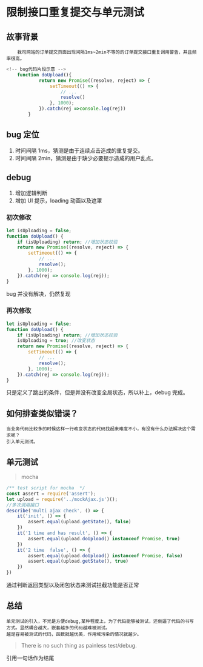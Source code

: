 # 限制接口重复提交与单元测试

## 故事背景

        我司网站的订单提交页面出现间隔1ms~2min不等的的订单提交接口重复调用警告，并且频率很高。

```javascript
<!-- bug代码片段示意 -->
    function doUpload(){
            return new Promise((resolve, reject) => {
                setTimeout(() => {
                    // ...
                    resolve()
                }, 1000);
            }).catch(rej =>console.log(rej))
        }
```

## bug 定位

1. 时间间隔 1ms，猜测是由于连续点击造成的重复提交。
1. 时间间隔 2min，猜测是由于缺少必要提示造成的用户乱点。

## debug

1. 增加逻辑判断
1. 增加 UI 提示，loading 动画以及遮罩

### 初次修改

```javascript
let isUploading = false;
function doUpload() {
    if (isUploading) return; //增加状态校验
    return new Promise((resolve, reject) => {
        setTimeout(() => {
            // ...
            resolve();
        }, 1000);
    }).catch(rej => console.log(rej));
}
```

bug 并没有解决，仍然复现

### 再次修改

```javascript
let isUploading = false;
function doUpload() {
    if (isUploading) return; //增加状态校验
    isUploading = true; //改变状态
    return new Promise((resolve, reject) => {
        setTimeout(() => {
            // ...
            resolve();
        }, 1000);
    }).catch(rej => console.log(rej));
}
```

只是定义了跳出的条件，但是并没有改变全局状态，所以补上，debug 完成。

## 如何排查类似错误？

    当业务代码比较多的时候这样一行改变状态的代码找起来难度不小，有没有什么办法解决这个需求呢？
    引入单元测试。

## 单元测试

> mocha
```javascript
/** test script for mocha  */
const assert = require('assert');
let upload = require('../mockAjax.js')();
//多次调用接口
describe('multi ajax check', () => {
    it('init', () => {
        assert.equal(upload.getState(), false)
    })
    it('1 time and has result', () => {
        assert.equal(upload.doUpload() instanceof Promise, true)
    })
    it('2 time  false', () => {
        assert.equal(upload.doUpload() instanceof Promise, false)
        assert.equal(upload.getState(), true)
    })
})
```
通过判断返回类型以及闭包状态来测试拦截功能是否正常

## 总结
    单元测试的引入，不光是方便debug,某种程度上，为了代码能够被测试，还倒逼了代码的书写方式。显然耦合越大，嵌套越多的代码越难被测试。
    越是容易被测试的代码，函数就越优美，作用域污染的情况就越少。
>There is no such thing as painless test/debug.

引用一句话作为结尾
